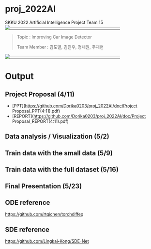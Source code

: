 # proj_2022AI
SKKU 2022 Artificial Intelligence Project Team 15
[![——————————————————————————](https://raw.githubusercontent.com/andreasbm/readme/master/assets/lines/colored.png)](#license)

> Topic : Improving Car Image Detector
>
> Team Member : 김도열, 김진우, 정채원, 주재현

[![——————————————————————————](https://raw.githubusercontent.com/andreasbm/readme/master/assets/lines/colored.png)](#license)

# Output

## Project Proposal (4/11)
- [PPT](https://github.com/Dorika0203/proj_2022AI/doc/Project Proposal_PPT(4:11).pdf)
- [REPORT](https://github.com/Dorika0203/proj_2022AI/doc/Project Proposal_REPORT(4:11).pdf)
## Data analysis / Visualization (5/2)

## Train data with the small data (5/9)

## Train data with the full dataset (5/16)

## Final Presentation (5/23)


## ODE reference
https://github.com/rtqichen/torchdiffeq

## SDE reference
https://github.com/Lingkai-Kong/SDE-Net



